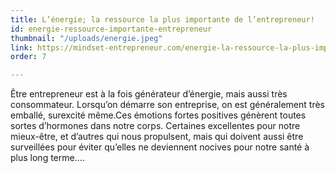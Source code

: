```yaml
---
title: L’énergie; la ressource la plus importante de l’entrepreneur!
id: energie-ressource-importante-entrepreneur
thumbnail: "/uploads/energie.jpeg"
link: https://mindset-entrepreneur.com/energie-la-ressource-la-plus-importante-de-lentrepreneur/
order: 7

---
```

Être entrepreneur est à la fois générateur d’énergie, mais aussi très consommateur. Lorsqu’on démarre son entreprise, on est généralement très emballé, surexcité même.Ces émotions fortes positives génèrent toutes sortes d’hormones dans notre corps. Certaines excellentes pour notre mieux-être, et d’autres qui nous propulsent, mais qui doivent aussi être surveillées pour éviter qu’elles ne deviennent nocives pour notre santé à plus long terme....